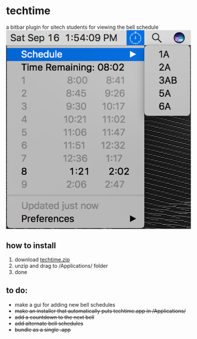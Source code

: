 # techtime
a bitbar plugin for sitech students for viewing the bell schedule
![](https://raw.githubusercontent.com/klamike/techtime/master/demopic.png)
## how to install

1) download [techtime.zip](https://github.com/klamike/techtime/releases)
2) unzip and drag to /Applications/ folder
3) done

## to do:

- make a gui for adding new bell schedules
- ~~make an installer that automatically puts techtime.app in /Applications/~~
 - ~~add a countdown to the next bell~~
 - ~~add alternate bell schedules~~
 - ~~bundle as a single .app~~
